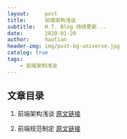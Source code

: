 ```yaml
---
layout:     post
title:      前端架构浅谈
subtitle:   H.T. Blog 持续更新...
date:       2020-01-20
author:     haotian
header-img: img/post-bg-universe.jpg
catalog: true
tags:
    - 前端架构浅谈
---
```


## 文章目录

1. 前端架构浅谈  [原文链接](https://juejin.im/post/5cea1f705188250640005472)

2. 前端规范制定  [原文链接](https://juejin.im/post/5d3a7134f265da1b5d57f1ed#heading-2)